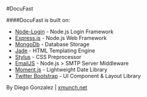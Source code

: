 #DocuFast

####DocuFast is built on:

* [Node-Login](http:////github.com/braitsch/node-login) - Node.js Login Framework
* [Express.js](http://expressjs.com/) - Node.js Web Framework
* [MongoDb](http://www.mongodb.org/) - Database Storage
* [Jade](http://jade-lang.com/) - HTML Templating Engine
* [Stylus](http://learnboost.github.com/stylus/) - CSS Preprocessor
* [EmailJS](http://github.com/eleith/emailjs) - Node.js > SMTP Server Middleware
* [Moment.js](http://momentjs.com/) - Lightweight Date Library
* [Twitter Bootstrap](http://twitter.github.com/bootstrap/) - UI Component & Layout Library


By Diego Gonzalez | [xmunch.net](http://www.xmunch.net)
